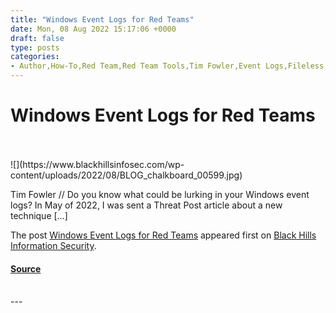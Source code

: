 ```yaml
---
title: "Windows Event Logs for Red Teams"
date: Mon, 08 Aug 2022 15:17:06 +0000
draft: false
type: posts
categories: 
- Author,How-To,Red Team,Red Team Tools,Tim Fowler,Event Logs,Fileless,Injection,Logging,Payloads,shellcode
---
```

# Windows Event Logs for Red Teams

<br/>

<br/>
![](https://www.blackhillsinfosec.com/wp-content/uploads/2022/08/BLOG_chalkboard_00599.jpg)

Tim Fowler // Do you know what could be lurking in your Windows event logs? In May of 2022, I was sent a Threat Post article about a new technique \[…\]

The post [Windows Event Logs for Red Teams](https://www.blackhillsinfosec.com/windows-event-logs-for-red-teams/) appeared first on [Black Hills Information Security](https://www.blackhillsinfosec.com).

#### [Source](https://www.blackhillsinfosec.com/windows-event-logs-for-red-teams/)

<br/>
---
